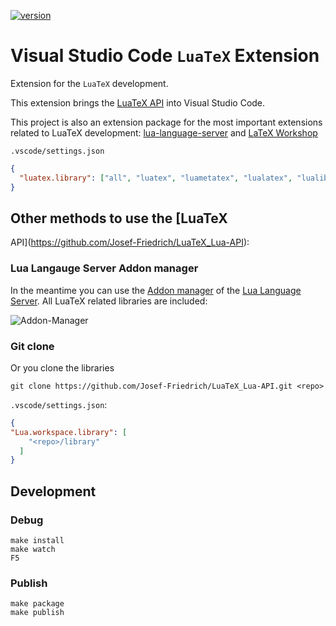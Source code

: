 [![version](https://vsmarketplacebadges.dev/version-short/JosefFriedrich.luatex.svg)](https://marketplace.visualstudio.com/items?itemName=JosefFriedrich.luatex)

# Visual Studio Code `LuaTeX` Extension

Extension for the `LuaTeX` development.

This extension brings the [LuaTeX
API](https://github.com/Josef-Friedrich/LuaTeX_Lua-API) into Visual Studio Code.

This project is also an extension package for the most important extensions related to LuaTeX development:
[lua-language-server](https://marketplace.visualstudio.com/items?itemName=sumneko.lua) and
[LaTeX Workshop](https://marketplace.visualstudio.com/items?itemName=James-Yu.latex-workshop)

`.vscode/settings.json`

```json
{
  "luatex.library": ["all", "luatex", "luametatex", "lualatex", "lualibs", "luaotfload"]
}
```

## Other methods to use the [LuaTeX
API](https://github.com/Josef-Friedrich/LuaTeX_Lua-API):

### Lua Langauge Server Addon manager

In the meantime you can use the [Addon manager](https://luals.github.io/wiki/addons/#addon-manager) of the [Lua Language Server](https://github.com/LuaLS/lua-language-server). All LuaTeX related libraries are included:

![Addon-Manager](https://github.com/Josef-Friedrich/vscode_LuaTeX_Lua-API/assets/545838/8c02d85a-3e34-4d1e-8165-66ae65e02aa8)

### Git clone

Or you clone the libraries

```
git clone https://github.com/Josef-Friedrich/LuaTeX_Lua-API.git <repo>
```

`.vscode/settings.json`:

```json
{
"Lua.workspace.library": [
    "<repo>/library"
  ]
}
```

## Development

### Debug

```
make install
make watch
F5
```

### Publish

```
make package
make publish
```
